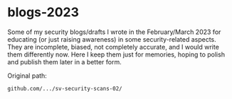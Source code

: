 # blogs-2023

Some of my security blogs/drafts I wrote in the February/March 2023 for educating
(or just raising awareness) in some security-related aspects. They are incomplete,
biased, not completely accurate, and I would write them differently now. Here I keep them 
just for memories, hoping to polish and publish them later in a better form.

Original path:

```
github.com/.../sv-security-scans-02/
```